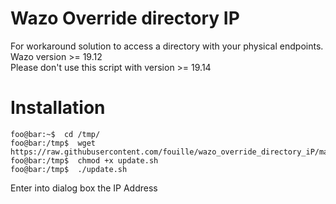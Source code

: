 # Wazo Override directory IP

For workaround solution to access a directory with your physical endpoints.<br>
Wazo version >= 19.12<br>
Please don't use this script with version >= 19.14

# Installation 

```console
foo@bar:~$  cd /tmp/
foo@bar:/tmp$  wget https://raw.githubusercontent.com/fouille/wazo_override_directory_iP/master/update.sh
foo@bar:/tmp$  chmod +x update.sh
foo@bar:/tmp$  ./update.sh
```

Enter into dialog box the IP Address
